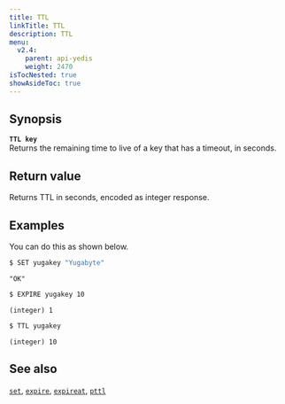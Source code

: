 ```yaml
---
title: TTL
linkTitle: TTL
description: TTL
menu:
  v2.4:
    parent: api-yedis
    weight: 2470
isTocNested: true
showAsideToc: true
---
```


## Synopsis

<b>`TTL key`</b><br>
Returns the remaining time to live of a key that has a timeout, in seconds.

## Return value

Returns TTL in seconds, encoded as integer response.

## Examples

You can do this as shown below.

```sh
$ SET yugakey "Yugabyte"
```

```
"OK"
```

```sh
$ EXPIRE yugakey 10
```

```
(integer) 1
```

```sh
$ TTL yugakey
```

```
(integer) 10
```

## See also

[`set`](../set/), [`expire`](../expire/), [`expireat`](../expireat/), [`pttl`](../pttl/)
